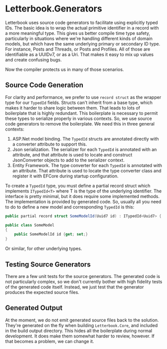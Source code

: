 # Letterbook.Generators

Letterbook uses source code generators to facilitate using explicitly typed IDs. The basic idea is to wrap the actual
primitive identifier in a record with a more meaningful type. This gives us better compile time type safety,
particularly in situations where we're handling different kinds of domain models, but which have the same underlying
primary or secondary ID type. For instance, Posts and Threads, or Posts and Profiles. All of those are identifiable as a
UUIDv7, or as a Uri. That makes it easy to mix up values and create confusing bugs.

Now the compiler protects us in many of those scenarios.

## Source Code Generation

For clarity and performance, we prefer to use `record struct` as the wrapper type for our `TypedId` fields. Structs
can't inherit from a base type, which makes it harder to share logic between them. That leads to lots of boilerplate
that is highly redundant. This boilerplate is necessary to permit these types to serialize properly in various contexts.
So, we use source code generators to remove the boilerplate. We need this in three general contexts:

1. ASP.Net model binding. The `TypedId` structs are annotated directly with a converter attribute to support this.
2. Json serialization. The serializer for each `TypedId` is annotated with an attribute, and that attribute is used to locate and construct JsonConverter objects to add to the serializer context.
3. Entity Framework. The type converter for each `TypedId` is annotated with an attribute. That attribute is used to locate the type converter class and register it with EFCore during startup configuration. 

To create a `TypedId` type, you must define a partial record struct which implements `ITypedId<T>` where T is the type
of the underlying identifier. The interface is pretty minimal, but it does require some implemented methods. The
implementation is provided by generated code. So, usually all you need to do to define a new model and corresponding
`TypedId` is this:

```csharp
public partial record struct SomeModelId(Uuid7 id) : ITypedId<Uuid7> { }

public class SomeModel
{
    public SomeModelId id {get; set;}
}
```

Or similar, for other underlying types.

## Testing Source Generators

There are a few unit tests for the source generators. The generated code is not particularly complex, so we don't
currently bother with high fidelity tests of the generated code itself. Instead, we just test that the generator
produces the expected source files.

## Generated Output

At the moment, we do not emit generated source files back to the solution. They're generated on the fly when building
`Letterbook.Core`, and included in the build output directory. This hides all the boilerplate during normal development.
It does make them somewhat harder to review, however. If that becomes a problem, we can change it.
